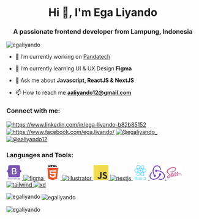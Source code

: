 <h1 align="center">Hi 👋, I'm Ega Liyando</h1>
<h3 align="center">A passionate frontend developer from Lampung, Indonesia</h3>

<p align="left"> <img src="https://komarev.com/ghpvc/?username=egaliyando&label=Profile%20views&color=0e75b6&style=flat" alt="egaliyando" /> </p>

- 🔭 I’m currently working on [Pandatech](https://pandatech.io/)

- 🌱 I’m currently learning UI & UX Design **Figma**

- 💬 Ask me about **Javascript, ReactJS & NextJS**

- 📫 How to reach me **aaliyando12@gmail.com**

<h3 align="left">Connect with me:</h3>
<p align="left">
<a href="https://linkedin.com/in/ega-liyando-b82b85152" target="blank"><img align="center" src="https://raw.githubusercontent.com/rahuldkjain/github-profile-readme-generator/master/src/images/icons/Social/linked-in-alt.svg" alt="https://www.linkedin.com/in/ega-liyando-b82b85152" height="30" width="40" /></a>
<a href="https://fb.com/ega.liyando/" target="blank"><img align="center" src="https://raw.githubusercontent.com/rahuldkjain/github-profile-readme-generator/master/src/images/icons/Social/facebook.svg" alt="https://www.facebook.com/ega.liyando/" height="30" width="40" /></a>
<a href="https://instagram.com/egaliyando_" target="blank"><img align="center" src="https://raw.githubusercontent.com/rahuldkjain/github-profile-readme-generator/master/src/images/icons/Social/instagram.svg" alt="@egaliyando_" height="30" width="40" /></a>
<a href="https://medium.com/@aaliyando12" target="blank"><img align="center" src="https://raw.githubusercontent.com/rahuldkjain/github-profile-readme-generator/master/src/images/icons/Social/medium.svg" alt="@aaliyando12" height="30" width="40" /></a>
</p>

<h3 align="left">Languages and Tools:</h3>
<p align="left"> <a href="https://getbootstrap.com" target="_blank" rel="noreferrer"> <img src="https://raw.githubusercontent.com/devicons/devicon/master/icons/bootstrap/bootstrap-plain-wordmark.svg" alt="bootstrap" width="40" height="40"/> </a> <a href="https://www.figma.com/" target="_blank" rel="noreferrer"> <img src="https://www.vectorlogo.zone/logos/figma/figma-icon.svg" alt="figma" width="40" height="40"/> </a> <a href="https://www.w3.org/html/" target="_blank" rel="noreferrer"> <img src="https://raw.githubusercontent.com/devicons/devicon/master/icons/html5/html5-original-wordmark.svg" alt="html5" width="40" height="40"/> </a> <a href="https://www.adobe.com/in/products/illustrator.html" target="_blank" rel="noreferrer"> <img src="https://www.vectorlogo.zone/logos/adobe_illustrator/adobe_illustrator-icon.svg" alt="illustrator" width="40" height="40"/> </a> <a href="https://developer.mozilla.org/en-US/docs/Web/JavaScript" target="_blank" rel="noreferrer"> <img src="https://raw.githubusercontent.com/devicons/devicon/master/icons/javascript/javascript-original.svg" alt="javascript" width="40" height="40"/> </a> <a href="https://nextjs.org/" target="_blank" rel="noreferrer"> <img src="https://cdn.worldvectorlogo.com/logos/nextjs-2.svg" alt="nextjs" width="40" height="40"/> </a> <a href="https://reactjs.org/" target="_blank" rel="noreferrer"> <img src="https://raw.githubusercontent.com/devicons/devicon/master/icons/react/react-original-wordmark.svg" alt="react" width="40" height="40"/> </a> <a href="https://redux.js.org" target="_blank" rel="noreferrer"> <img src="https://raw.githubusercontent.com/devicons/devicon/master/icons/redux/redux-original.svg" alt="redux" width="40" height="40"/> </a> <a href="https://sass-lang.com" target="_blank" rel="noreferrer"> <img src="https://raw.githubusercontent.com/devicons/devicon/master/icons/sass/sass-original.svg" alt="sass" width="40" height="40"/> </a> <a href="https://tailwindcss.com/" target="_blank" rel="noreferrer"> <img src="https://www.vectorlogo.zone/logos/tailwindcss/tailwindcss-icon.svg" alt="tailwind" width="40" height="40"/> </a> <a href="https://www.adobe.com/products/xd.html" target="_blank" rel="noreferrer"> <img src="https://cdn.worldvectorlogo.com/logos/adobe-xd.svg" alt="xd" width="40" height="40"/> </a> </p>

<p><img align="left" src="https://github-readme-stats.vercel.app/api/top-langs?username=egaliyando&show_icons=true&locale=en&layout=compact" alt="egaliyando" /></p>

<p>&nbsp;<img align="center" src="https://github-readme-stats.vercel.app/api?username=egaliyando&show_icons=true&locale=en" alt="egaliyando" /></p>

<p><img align="center" src="https://github-readme-streak-stats.herokuapp.com/?user=egaliyando&" alt="egaliyando" /></p>
